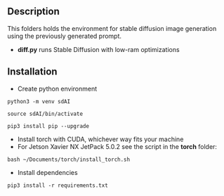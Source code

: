 ## Description
This folders holds the environment for stable diffusion image generation using the previously generated prompt.

- **diff.py** runs Stable Diffusion with low-ram optimizations

## Installation
- Create python environment

```
python3 -m venv sdAI

source sdAI/bin/activate

pip3 install pip --upgrade
```

- Install torch with CUDA, whichever way fits your machine
- For Jetson Xavier NX JetPack 5.0.2 see the script in the **torch** folder:

```
bash ~/Documents/torch/install_torch.sh
```

- Install dependencies

```
pip3 install -r requirements.txt
```
